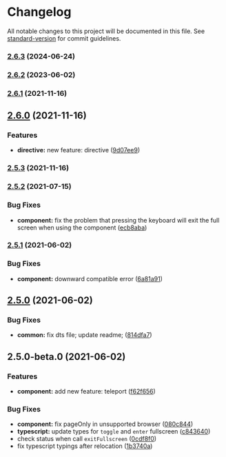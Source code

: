 # Changelog

All notable changes to this project will be documented in this file. See [standard-version](https://github.com/conventional-changelog/standard-version) for commit guidelines.

### [2.6.3](https://github.com/mirari/vue-fullscree/compare/v2.6.2...v2.6.3) (2024-06-24)

### [2.6.2](https://github.com/mirari/vue-fullscree/compare/v2.6.1...v2.6.2) (2023-06-02)

### [2.6.1](https://github.com/mirari/vue-fullscreen/compare/v2.6.0...v2.6.1) (2021-11-16)

## [2.6.0](https://github.com/mirari/vue-fullscreen/compare/v2.5.3...v2.6.0) (2021-11-16)


### Features

* **directive:** new feature: directive ([9d07ee9](https://github.com/mirari/vue-fullscreen/commit/9d07ee93098aa4894e779e6780119ee28fe9c07c))

### [2.5.3](https://github.com/mirari/vue-fullscreen/compare/v2.5.2...v2.5.3) (2021-11-16)

### [2.5.2](https://github.com/mirari/vue-fullscreen/compare/v2.5.1...v2.5.2) (2021-07-15)


### Bug Fixes

* **component:** fix the problem that pressing the keyboard will exit the full screen when using the component ([ecb8aba](https://github.com/mirari/vue-fullscreen/commit/ecb8aba478c97e491f367b12c2e7d45a1c435c2d))

### [2.5.1](https://github.com/mirari/vue-fullscreen/compare/v2.5.0...v2.5.1) (2021-06-02)


### Bug Fixes

* **component:** downward compatible error ([6a81a91](https://github.com/mirari/vue-fullscreen/commit/6a81a9157b8851a78f6488122fee7909e76f1245))

## [2.5.0](https://github.com/mirari/vue-fullscreen/compare/v2.5.0-beta.0...v2.5.0) (2021-06-02)


### Bug Fixes

* **common:** fix dts file; update readme; ([814dfa7](https://github.com/mirari/vue-fullscreen/commit/814dfa702152abad9c920ab634aaca493ec9fa4d))

## 2.5.0-beta.0 (2021-06-02)


### Features

* **component:** add new feature: teleport ([f62f656](https://github.com/mirari/vue-fullscreen/commit/f62f6568b83f992c923ab5f0726d6215f41e6b6f))


### Bug Fixes

* **component:** fix pageOnly in unsupported browser ([080c844](https://github.com/mirari/vue-fullscreen/commit/080c844570c0e020166c5b3081e8f0d74d2407bd))
* **typescript:** update types for `toggle` and `enter` fullscreen ([c843640](https://github.com/mirari/vue-fullscreen/commit/c8436406b61679465ca4a10bb896354680039fab))
* check status when call `exitFullscreen` ([0cdf8f0](https://github.com/mirari/vue-fullscreen/commit/0cdf8f024bf6623863e2e8bc8cb6d8d94087fcf2))
* fix typescript typings after relocation ([1b3740a](https://github.com/mirari/vue-fullscreen/commit/1b3740a3ff72fcc035c8d5dd1d99dc701a75e16c))
